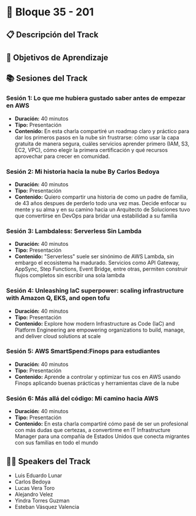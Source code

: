 # 💼 Bloque 35 - 201

## 📋 Descripción del Track


## 🎯 Objetivos de Aprendizaje


## 📚 Sesiones del Track

### Sesión 1: Lo que me hubiera gustado saber antes de empezar en AWS
- **Duración:** 40 minutos
- **Tipo:** Presentación
- **Contenido:** En esta charla compartiré un roadmap claro y práctico para dar los primeros pasos en la nube sin frustrarse: cómo usar la capa gratuita de manera segura, cuáles servicios aprender primero (IAM, S3, EC2, VPC), cómo elegir la primera certificación y qué recursos aprovechar para crecer en comunidad.

### Sesión 2: Mi historia hacia la nube By Carlos Bedoya
- **Duración:** 40 minutos
- **Tipo:** Presentación
- **Contenido:** Quiero compartir una historia de como un padre de familia, de 43 años despues de perderlo todo una vez mas. Decide enfocar su mente y su alma y en su camino hacia un Arquitecto de Soluciones tuvo que convertirse en DevOps para bridar una estabilidad a su familia

### Sesión 3: Lambdaless: Serverless Sin Lambda
- **Duración:** 40 minutos
- **Tipo:** Presentación
- **Contenido:** "Serverless" suele ser sinónimo de AWS Lambda, sin embargo el ecosistema ha madurado. Servicios como API Gateway, AppSync, Step Functions, Event Bridge, entre otras, permiten construir flujos completos sin escribir una sola lambda

### Sesión 4: Unleashing IaC superpower: scaling infrastructure with Amazon Q, EKS, and open tofu
- **Duración:** 40 minutos
- **Tipo:** Presentación
- **Contenido:** Explore how modern Infrastructure as Code (IaC) and Platform Engineering are empowering organizations to build, manage, and deliver cloud solutions at scale

### Sesión 5: AWS SmartSpend:Finops para estudiantes
- **Duración:** 40 minutos
- **Tipo:** Presentación
- **Contenido:** Aprende a controlar y optimizar tus cos en AWS usando Finops aplicando buenas prácticas y herramientas clave de la nube

### Sesión 6: Más allá del código: Mi camino hacia AWS
- **Duración:** 40 minutos
- **Tipo:** Presentación
- **Contenido:** En esta charla compartiré cómo pasé de ser un profesional con más dudas que certezas, a convertirme en IT Infrastructure Manager para una compañía de Estados Unidos que conecta migrantes con sus familias en todo el mundo



## 👨🏫 Speakers del Track

- Luis Eduardo Lunar
- Carlos Bedoya
- Lucas Vera Toro
- Alejandro Velez
- Yindra Torres Guzman
- Esteban Vásquez Valencia
